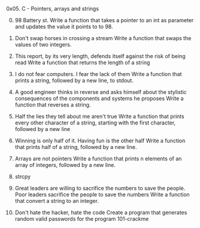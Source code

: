 0x05. C - Pointers, arrays and strings

0. 98 Battery st.
Write a function that takes a pointer to an int as parameter and updates the value it points to to 98.

1. Don't swap horses in crossing a stream
Write a function that swaps the values of two integers.

2. This report, by its very length, defends itself against the risk of being read
Write a function that returns the length of a string


3. I do not fear computers. I fear the lack of them
Write a function that prints a string, followed by a new line, to stdout.

5. A good engineer thinks in reverse and asks himself about the stylistic consequences of the components and systems he proposes
Write a function that reverses a string.

6. Half the lies they tell about me aren't true 
Write a function that prints every other character of a string, starting with the first character, followed by a new line

7. Winning is only half of it. Having fun is the other half
Write a function that prints half of a string, followed by a new line.

8. Arrays are not pointers
Write a function that prints n elements of an array of integers, followed by a new line.

9. strcpy

0. Great leaders are willing to sacrifice the numbers to save the people. Poor leaders sacrifice the people to save the numbers
Write a function that convert a string to an integer.

11. Don't hate the hacker, hate the code
Create a program that generates random valid passwords for the program 101-crackme
